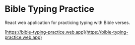 # Bible Typing Practice
React web application for practicing typing with Bible verses.

[https://bible-typing-practice.web.app](https://bible-typing-practice.web.app)
